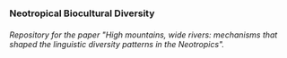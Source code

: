 ### Neotropical Biocultural Diversity

###### Repository for the paper "High mountains, wide rivers: mechanisms that shaped the linguistic diversity patterns in the Neotropics".
